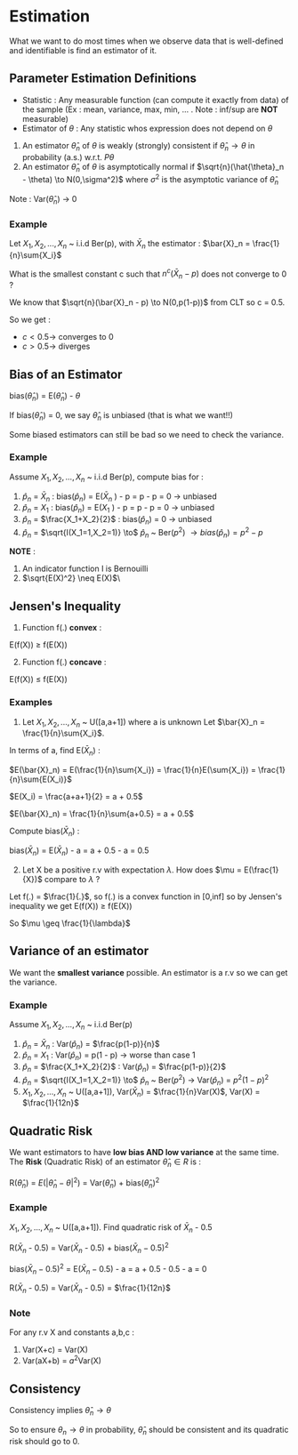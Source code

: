 # Estimation

What we want to do most times when we observe data that is well-defined and identifiable is find an estimator of it.

## Parameter Estimation Definitions

- Statistic : Any measurable function (can compute it exactly from data) of the sample (Ex : mean, variance, max, min, ... . Note : inf/sup are **NOT** measurable)
- Estimator of $\theta$ : Any statistic whos expression does not depend on $\theta$

1) An estimator $\hat{\theta}_n$ of $\theta$ is weakly (strongly) consistent if $\hat{\theta}_n \to \theta$ in probability (a.s.) w.r.t. $P\theta$
2) An estimator $\hat{\theta}_n$ of $\theta$ is asymptotically normal if $\sqrt{n}(\hat{\theta}_n - \theta) \to N(0,\sigma^2)$  where $\sigma^2$ is the asymptotic variance of $\hat{\theta}_n$

Note : Var($\hat{\theta}_n$) $\to$ 0

### Example 

Let $X_1, X_2, ..., X_n$ ~ i.i.d Ber(p), with $\bar{X}_n$ the estimator : $\bar{X}_n = \frac{1}{n}\sum{X_i}$

What is the smallest constant c such that $n^{c}(\bar{X}_n - p)$ does not converge to 0 ?

We know that $\sqrt{n}(\bar{X}_n - p) \to N(0,p(1-p))$ from CLT so c = 0.5. 

So we get : 
- $c < 0.5 \to$ converges to 0
- $c > 0.5 \to$ diverges

## Bias of an Estimator 

bias($\hat{\theta}_n$) = E($\hat{\theta}_n$) - $\theta$

If bias($\hat{\theta}_n$) = 0, we say $\hat{\theta}_n$ is unbiased (that is what we want!!)

Some biased estimators can still be bad so we need to check the variance.

### Example 

Assume $X_1, X_2, ..., X_n$ ~ i.i.d Ber(p), compute bias for :
1) $\hat{p}_n$ = $\bar{X}_n$ : bias($\hat{p}_n$) = E($\bar{X}_n$ ) - p = p - p = 0 $\to$ unbiased
2) $\hat{p}_n$ = $X_1$ : bias($\hat{p}_n$) = E($X_1$ ) - p = p - p = 0 $\to$ unbiased
3) $\hat{p}_n$ = $\frac{X_1+X_2}{2}$ : bias($\hat{p}_n$) = 0 $\to$ unbiased
4) $\hat{p}_n$ = $\sqrt{I(X_1=1,X_2=1)} \to$ $\hat{p}_n$ ~ Ber($p^2$) $\to bias(\hat{p}_n) = p^2 - p$

**NOTE** : 
1) An indicator function I is Bernouilli
2) $\sqrt{E(X)^2} \neq E(X)$\

## Jensen's Inequality

1) Function f(.) **convex** :

E(f(X)) $\geq$ f(E(X))

2) Function f(.) **concave** :

E(f(X)) $\leq$ f(E(X))


### Examples 

1) Let $X_1, X_2, ..., X_n$ ~ U([a,a+1]) where a is unknown
Let $\bar{X}_n = \frac{1}{n}\sum{X_i}$.

In terms of a, find E($\bar{X}_n$) : 

$E(\bar{X}_n) = E(\frac{1}{n}\sum{X_i}) = \frac{1}{n}E(\sum{X_i}) = \frac{1}{n}\sum{E(X_i)}$

$E(X_i) = \frac{a+a+1}{2} = a + 0.5$

$E(\bar{X}_n) = \frac{1}{n}\sum{a+0.5} = a + 0.5$

Compute bias($\bar{X}_n$) :

bias($\bar{X}_n$) = E($\bar{X}_n$) - a = a + 0.5 - a = 0.5


2) Let X be a positive r.v with expectation $\lambda$. How does $\mu = E(\frac{1}{X})$ compare to $\lambda$ ?

Let f(.) = $\frac{1}{.}$, so f(.) is a convex function in [0,inf] so by Jensen's inequality we get E(f(X)) $\geq$ f(E(X))

So $\mu \geq \frac{1}{\lambda}$


## Variance of an estimator

We want the **smallest variance** possible. An estimator is a r.v so we can get the variance.

### Example 

Assume $X_1, X_2, ..., X_n$ ~ i.i.d Ber(p)
1) $\hat{p}_n$ = $\bar{X}_n$ : Var($\hat{p}_n$) = $\frac{p(1-p)}{n}$
2) $\hat{p}_n$ = $X_1$ : Var($\hat{p}_n$) = p(1 - p) $\to$ worse than case 1
3) $\hat{p}_n$ = $\frac{X_1+X_2}{2}$ : Var($\hat{p}_n$) = $\frac{p(1-p)}{2}$
4) $\hat{p}_n$ = $\sqrt{I(X_1=1,X_2=1)} \to$ $\hat{p}_n$ ~ Ber($p^2$) $\to$ Var($\hat{p}_n$) = $p^{2}(1-p)^{2}$
5) $X_1, X_2, ..., X_n$ ~ U([a,a+1]), Var($\bar{X}_n$) = $\frac{1}{n}Var(X)$, Var(X) = $\frac{1}{12n}$

## Quadratic Risk

We want estimators to have **low bias AND low variance** at the same time. The **Risk** (Quadratic Risk) of an estimator $\hat{\theta}_n \in R$ is :

R($\hat{\theta}_n$) = $E(|\hat{\theta}_n - \theta|^2)$ = Var($\hat{\theta}_n$) + bias($\hat{\theta}_n)^2$

### Example 

$X_1, X_2, ..., X_n$ ~ U([a,a+1]). Find quadratic risk of $\bar{X}_n$ - 0.5

R($\bar{X}_n$ - 0.5) = Var($\bar{X}_n$ - 0.5) + bias($\bar{X}_n - 0.5)^2$

bias($\bar{X}_n - 0.5)^2$ = E($\bar{X}_n - 0.5$) - a = a + 0.5 - 0.5 - a = 0

R($\bar{X}_n$ - 0.5)  =  Var($\bar{X}_n$ - 0.5) = $\frac{1}{12n}$

### Note 

For any r.v X and constants a,b,c : 

1) Var(X+c) = Var(X)
2) Var(aX+b) = $a^2$Var(X)

## Consistency

Consistency implies $\hat{\theta}_n \to \theta$

So to ensure $\theta_n \to \theta$ in probability, $\hat{\theta}_n$ should be consistent and its quadratic risk should go to 0.
